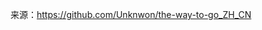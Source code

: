 来源：<a href='https://github.com/Unknwon/the-way-to-go_ZH_CN' target='_blank'>https://github.com/Unknwon/the-way-to-go_ZH_CN</a>
